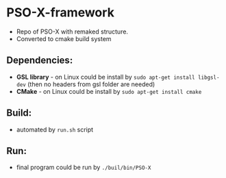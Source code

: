 # PSO-X-framework

* Repo of PSO-X with remaked structure.
* Converted to cmake build system 

## Dependencies:
* **GSL library** - on Linux could be install by `sudo apt-get install libgsl-dev` (then no headers from gsl folder are needed)
* **CMake** - on Linux could be install by `sudo apt-get install cmake` 

## Build:
* automated by `run.sh` script
## Run:
* final program could be run by `./buil/bin/PSO-X`